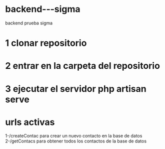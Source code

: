 # backend---sigma
backend prueba sigma 


# 1 clonar repositorio
# 2 entrar en la carpeta del repositorio
# 3 ejecutar el servidor php artisan serve


# urls activas 
1-/createContac para crear un nuevo contacto en la base de datos
2-/getContacs para obtener todos los contactos de la base de datos

